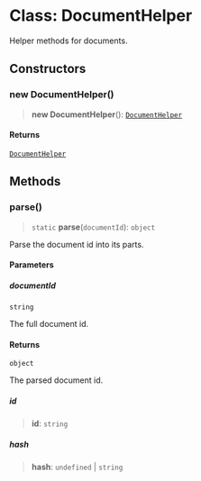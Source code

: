 # Class: DocumentHelper

Helper methods for documents.

## Constructors

### new DocumentHelper()

> **new DocumentHelper**(): [`DocumentHelper`](DocumentHelper.md)

#### Returns

[`DocumentHelper`](DocumentHelper.md)

## Methods

### parse()

> `static` **parse**(`documentId`): `object`

Parse the document id into its parts.

#### Parameters

##### documentId

`string`

The full document id.

#### Returns

`object`

The parsed document id.

##### id

> **id**: `string`

##### hash

> **hash**: `undefined` \| `string`
